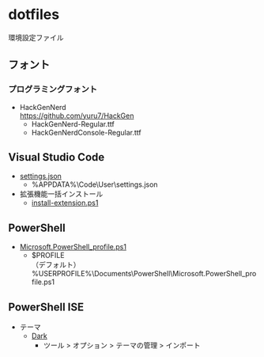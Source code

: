# dotfiles
環境設定ファイル

## フォント
### プログラミングフォント
* HackGenNerd  
  https://github.com/yuru7/HackGen
  * HackGenNerd-Regular.ttf
  * HackGenNerdConsole-Regular.ttf

## Visual Studio Code
* [settings.json](vscode/settings.json)
  * %APPDATA%\Code\User\settings.json
* 拡張機能一括インストール
  * [install-extension.ps1](vscode/install-extension.ps1)

## PowerShell
* [Microsoft.PowerShell_profile.ps1](powershell/Microsoft.PowerShell_profile.ps1)  
  * $PROFILE  
    （デフォルト） %USERPROFILE%\Documents\PowerShell\Microsoft.PowerShell_profile.ps1

## PowerShell ISE
* テーマ
  * [Dark](powershell_ise/Dark.StorableColorTheme.ps1xml)
    * ツール > オプション > テーマの管理 > インポート
